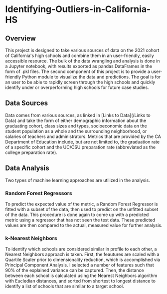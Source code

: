 # Identifying-Outliers-in-California-HS

## Overview
This project is designed to take various sources of data on the 2021 cohort of California's high schools and combine them in an user-friendly, easily accessible resource. 
The bulk of the data wrangling and analysis is done in a Jupyter notebook, with results exported as pandas DataFrames in the form of .pkl files. 
The second component of this project is to provide a user-friendly Python module to visualize the data and predictions. The goal is for an user to be able to rapidly 
screen through the high schools and quickly identify under or overperforming high schools for future case studies. 

## Data Sources
Data comes from various sources, as linked in [Links to Data](/Links to Data) and take the form of either demographic information about the graduating cohort, 
class sizes and types, socioeconomic data on the student population as a whole and the surrounding neighborhood, or salaries of teachers and administrators. 
Metrics that are provided by the CA Department of Education include, but are not limited to, the graduation rate of a specific cohort and the UC/CSU preparation rate (abbreviated
as the college preparation rate). 

## Data Analysis
Two types of machine learning approaches are utilized in the analysis. 
### Random Forest Regressors
To predict the expected value of the metric, a Random Forest Regressor is fitted with a subset of the data, then used to predict on the unfitted subset of the data. This procedure
is done again to come up with a predicted metric using a regressor that has not seen the test data. These predicted values are then compared to the actual, measured value for further analysis. 
### k-Nearest Neighbors
To identify which schools are considered similar in profile to each other, a Nearest Neighbors approach is taken. First, the feautures are scaled with a Quartile Scaler prior to
dimensionality reduction, which is accomplished via Principal Component Analysis. I selected a number of features such that 90% of the explained variance can be captured. 
Then, the distance between each school is calculated using the Nearest Neighbors algorithm with Eucledian distances, and sorted from shortest to longest distance to identify a list of 
schools that are similar to a target school. 

 
